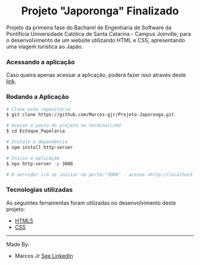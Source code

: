 <h1 align="center">
  Projeto "Japoronga" Finalizado
</h1>

Projeto da primeira fase do Bacharel de Engenharia de Software da Pontifícia Universidade Católica de Santa Catarina - Campus Joinville, para o desenvolvimento de um website utilizando HTML e CSS, apresentando uma viagem turística ao Japão.

### Acessando a aplicação

Caso queira apenas acessar a aplicação, poderá fazer isso através deste [link](https://projeto-japoronga.vercel.app).

### Rodando a Aplicação

```bash
# Clone este repositório
$ git clone https://github.com/Marcos-gjr/Projeto-Japoronga.git

# Acesse a pasta do projeto no terminal/cmd
$ cd Estoque_Papelaria

# Instale a dependência 
$ npm install http-server

# Inicie a aplicação
$ npx http-server -p 3000

# O servidor irá se iniciar na porta:"3000" - acesse <http://localhost:3000>
```

### Tecnologias utilizadas
As seguintes ferramentas foram utilizadas no desenvolvimento deste projeto:
- [HTML5](https://html.com/document/)
- [CSS](https://www.w3schools.com/cssref/index.php)

---

Made By:
 - Marcos Jr [See LinkedIn](https://www.linkedin.com/in/marcos-gon%C3%A7alves-bbb17a1b5)